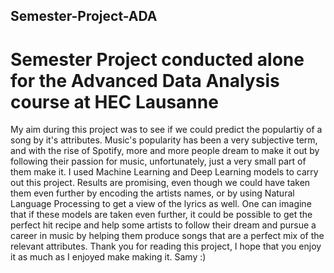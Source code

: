 ## Semester-Project-ADA
# Semester Project conducted alone for the Advanced Data Analysis course at HEC Lausanne
My aim during this project was to see if we could predict the populartiy of a song by it's attributes. Music's popularity has been a very subjective term, and with the rise of Spotify, more and more people dream to make it out by following their passion for music, unfortunately, just a very small part of them make it. 
I used Machine Learning and Deep Learning models to carry out this project.
Results are promising, even though we could have taken them even further by encoding the artists names, or by using Natural Language Processing to get a view of the lyrics as well. 
One can imagine that if these models are taken even further, it could be possible to get the perfect hit recipe and help some artists to follow their dream and pursue a career in music by helping them produce songs that are a perfect mix of the relevant attributes.
Thank you for reading this project, I hope that you enjoy it as much as I enjoyed make making it.
Samy :) 
